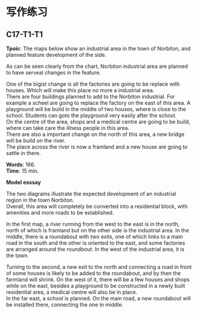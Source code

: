 # 写作练习

## C17-T1-T1

**Tpoic**: The maps below show an industrial area in the town of Norbiton, and planned feature development of the side.  

As can be seen clearly from the chart, Norbiton industrial area are planned to have serveal changes in the feature.  

One of the bigist change is all the factories are going to be replace with houses. Which will make this place no more a industrial area.  
There are four buildings planned to add to the Norbiton industrial. For example a scheel are going to replace the factory on the east of this area.
A playground will be build in the middle of two houses, where is close to the school. Students can goto the playground very easily after the school.  
On the centre of the area, shops and a medical centre are going to be build, where can take care the illness people in this area.  
There are also a important change on the north of this area, a new bridge will be build on the river.  
The place across the river is now a framland and a new house are going to sattle in there.  

**Words**: 166.  
**Time**: 15 min.  

**Model esssay**

The two diagrams illustrate the expected development of an industrial region in the town Norbiton.  
Overall, this area will completely be converted into a residential block, with amenities and more roads to be established.  

In the first map, a river running from the west to the east is in the north, north of which is framland but on the other side is the industrial area.
In the middle, there is a roundabout with two exits, one of which links to a main road in the south and the other is oriented to the east, and some factories are arranged around the roundbout. In the west of the industrial area, it is the town.  

Turning to the second, a new exit to the north and connecting a road in front of some houses is likely to be added to the roundabout, and by then the farmland will shrink.
On the west of it, there will be a few houses and shops while on the east, besides a playground to be constructed in a newly built residential area, a medical centre will also be in place.  
In the far east, a school is planned. On the main road, a new roundabout will be installed there, connecting the one in middle.  

